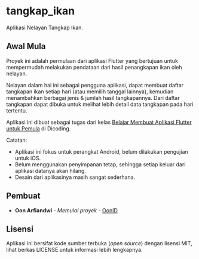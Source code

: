 # tangkap_ikan

Aplikasi Nelayan Tangkap Ikan.

## Awal Mula

Proyek ini adalah permulaan dari aplikasi Flutter yang bertujuan untuk mempermudah melakukan
pendataan dari hasil penangkapan ikan oleh nelayan.

Nelayan dalam hal ini sebagai pengguna aplikasi, dapat membuat daftar tangkapan ikan setiap hari
(atau memilih tanggal lainnya), kemudian menambahkan berbagai jenis & jumlah hasil tangkapannya.
Dari daftar tangkapan dapat dibuka untuk melihat lebih detail data tangkapan pada hari tertentu.

Aplikasi ini dibuat sebagai tugas dari kelas 
[Belajar Membuat Aplikasi Flutter untuk Pemula](https://www.dicoding.com/academies/159) di Dicoding.

Catatan:

* Aplikasi ini fokus untuk perangkat Android, belum dilakukan pengujian untuk iOS.
* Belum menggunakan penyimpanan tetap, sehingga setiap keluar dari aplikasi datanya akan hilang.
* Desain dari aplikasinya masih sangat sederhana.

## Pembuat

* **Oon Arfiandwi** - *Memulai proyek* - [OonID](https://github.com/oonid)

## Lisensi

Aplikasi ini bersifat kode sumber terbuka (_open source_) dengan lisensi MIT, lihat berkas LICENSE
untuk informasi lebih lengkapnya.

